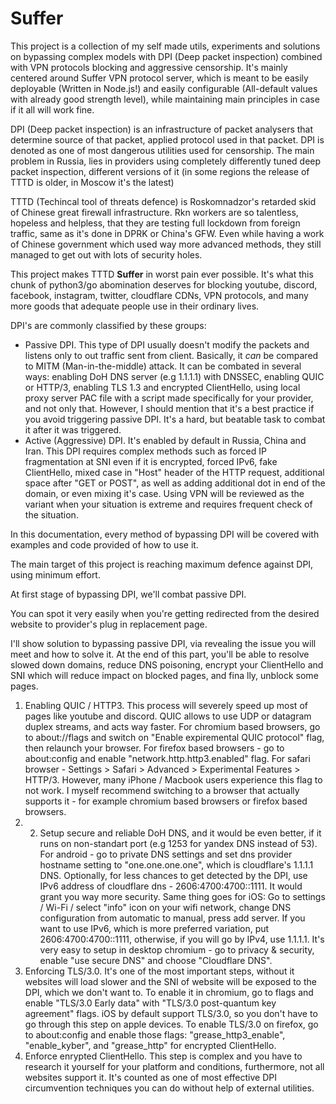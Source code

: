  # Suffer 
 This project is a collection of my self made utils, experiments and solutions on bypassing complex models with DPI (Deep packet inspection) combined with VPN protocols blocking and aggressive censorship. It's mainly centered around Suffer VPN protocol server, which is meant to be easily deployable (Written in Node.js!) and easily configurable (All-default values with already good strength level), while maintaining main principles in case if it all will work fine.
 
 DPI (Deep packet inspection) is an infrastructure of packet analysers that determine source of that packet, applied protocol used in that packet. DPI is denoted as one of most dangerous utilities used for censorship. The main problem in Russia, lies in providers using completely differently tuned deep packet inspection, different versions of it (in some regions the release of TTTD is older, in Moscow it's the latest)

TTTD (Techincal tool of threats defence) is Roskomnadzor's retarded skid of Chinese great firewall infrastructure. Rkn workers are so talentless, hopeless and helpless, that they are testing full lockdown from foreign traffic, same as it's done in DPRK or China's GFW. Even while having a work of Chinese government which used way more advanced methods, they still managed to get out with lots of security holes.

This project makes TTTD **Suffer** in worst pain ever possible. It's what this chunk of python3/go abomination deserves for blocking youtube, discord, facebook, instagram, twitter, cloudflare CDNs, VPN protocols, and many more goods that adequate people use in their ordinary lives.
 
 DPI's are commonly classified by these groups:
 - Passive DPI. This type of DPI usually doesn't modify the packets and listens only to out traffic sent from client. Basically, it *can* be compared to MITM (Man-in-the-middle) attack. It can be combated in several ways: enabling DoH DNS server (e.g 1.1.1.1) with DNSSEC, enabling QUIC or HTTP/3, enabling TLS 1.3 and encrypted ClientHello, using local proxy server PAC file with a script made specifically for your provider, and not only that. However, I should mention that it's a best practice if you avoid triggering passive DPI. It's a hard, but beatable task to combat it after it was triggered.
 - Active (Aggressive) DPI. It's enabled by default in Russia, China and Iran. This DPI requires complex methods such as forced IP fragmentation at SNI even if it is encrypted, forced IPv6, fake ClientHello, mixed case in "Host" header of the HTTP request, additional space after "GET or POST", as well as adding additional dot in end of the domain, or even mixing it's case. Using VPN will be reviewed as the variant when your situation is extreme and requires frequent check of the situation.

In this documentation, every method of bypassing DPI will be covered with examples and code provided of how to use it.

The main target of this project is reaching maximum defence against DPI, using minimum effort.  

At first stage of bypassing DPI, we'll combat passive DPI.

You can spot it very easily when you're getting redirected from the desired website to provider's plug in replacement page.  

I'll show solution to bypassing passive DPI, via revealing the issue you will meet and how to solve it. At the end of this part, you'll be able to resolve slowed down domains, reduce DNS poisoning, encrypt your ClientHello and SNI which will reduce impact on blocked pages, and fina lly, unblock some pages. 

1. Enabling QUIC / HTTP3. This process will severely speed up most of pages like youtube and discord. QUIC allows to use UDP or datagram duplex streams, and acts way faster. For chromium based browsers, go to about://flags and switch on "Enable expiremental QUIC protocol" flag, then relaunch your browser. For firefox based browsers - go to about:config and enable "network.http.http3.enabled" flag. For safari browser - Settings > Safari > Advanced > Experimental Features > HTTP/3. However, many iPhone / Macbook users experience this flag to not work. I myself recommend switching to a browser that actually supports it - for example chromium based browsers or firefox based browsers.
2. 2. Setup secure and reliable DoH DNS, and it would be even better, if it runs on non-standart port (e.g 1253 for yandex DNS instead of 53). For android - go to private DNS settings and set dns provider hostname setting to "one.one.one.one", which is cloudflare's 1.1.1.1 DNS. Optionally, for less chances to get detected by the DPI, use IPv6 address of cloudflare dns -  2606:4700:4700::1111. It would grant you way more security. Same thing goes for iOS: Go to settings / Wi-Fi / select "info" icon on your wifi network, change DNS configuration from automatic to manual, press add server. If you want to use IPv6, which is more preferred variation, put  2606:4700:4700::1111, otherwise, if you will go by IPv4, use 1.1.1.1. It's very easy to setup in desktop chromium - go to privacy & security, enable "use secure DNS" and choose "Cloudflare DNS".
3. Enforcing TLS/3.0. It's one of the most important steps, without it websites will load slower and the SNI of website will be exposed to the DPI, which we don't want to.  To enable it in chromium, go to flags and enable "TLS/3.0 Early data" with "TLS/3.0 post-quantum key agreement" flags. iOS by default support TLS/3.0, so you don't have to go through this step on apple devices. To enable TLS/3.0 on firefox, go to about:config and enable those flags: "grease_http3_enable", "enable_kyber", and "grease_http" for encrypted ClientHello.
4. Enforce enrypted ClientHello. This step is complex and you have to research it yourself for your platform and conditions, furthermore, not all websites support it. It's counted as one of most effective DPI circumvention techniques you can do without help of external utilities.      
